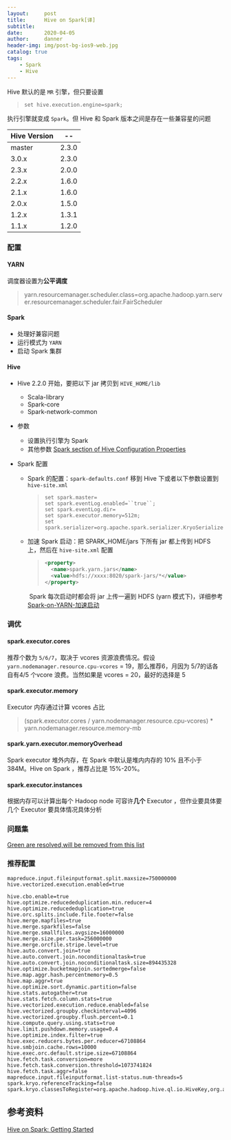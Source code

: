 ```yaml
---
layout:     post
title:      Hive on Spark[译]
subtitle:   
date:       2020-04-05
author:     danner
header-img: img/post-bg-ios9-web.jpg
catalog: true
tags:
    - Spark
    - Hive
---
```


Hive 默认的是 `MR` 引擎，但只要设置

> ```shell
> set hive.execution.engine=spark;
> ```

执行引擎就变成 `Spark`。但 Hive 和 Spark 版本之间是存在一些兼容星的问题

| Hive Version | --    |
| ------------ | ----- |
| master       | 2.3.0 |
| 3.0.x        | 2.3.0 |
| 2.3.x        | 2.0.0 |
| 2.2.x        | 1.6.0 |
| 2.1.x        | 1.6.0 |
| 2.0.x        | 1.5.0 |
| 1.2.x        | 1.3.1 |
| 1.1.x        | 1.2.0 |

### 配置

#### YARN

调度器设置为**公平调度**

> yarn.resourcemanager.scheduler.class=org.apache.hadoop.yarn.server.resourcemanager.scheduler.fair.FairScheduler

#### Spark

- 处理好兼容问题
- 运行模式为 `YARN`
- 启动 Spark 集群

#### Hive

- Hive 2.2.0 开始，要把以下 jar 拷贝到 `HIVE_HOME/lib`

  - Scala-library
  - Spark-core
  - Spark-network-common

- 参数

  - 设置执行引擎为 Spark
  - 其他参数 [Spark section of Hive Configuration Properties](https://cwiki.apache.org/confluence/display/Hive/Configuration+Properties#ConfigurationProperties-Spark) 

- Spark 配置

  - Spark 的配置：`spark-defaults.conf` 移到 Hive 下或者以下参数设置到 `hive-site.xml`

    > ```shell
    > set spark.master=
    > set spark.eventLog.enabled=``true``;
    > set spark.eventLog.dir=
    > set spark.executor.memory=512m;       
    > set spark.serializer=org.apache.spark.serializer.KryoSerializer;
    > ```

  - 加速 Spark 启动：把 SPARK_HOME/jars 下所有 jar 都上传到 HDFS 上，然后在 `hive-site.xml` 配置

    > ```xml
    > <property>
    >   <name>spark.yarn.jars</name>
    >   <value>hdfs://xxxx:8020/spark-jars/*</value>
    > </property>
    > ```

    ​		Spark 每次启动时都会将 jar 上传一遍到 HDFS (yarn 模式下)，详细参考 [Spark-on-YARN-加速启动](https://vendanner.github.io/2018/09/18/Spark-on-YARN-加速启动/)

### 调优

#### spark.executor.cores

推荐个数为 `5/6/7`，取决于 vcores 资源浪费情况。假设 `yarn.nodemanager.resource.cpu-vcores` = 19，那么推荐6，月因为 5/7的话各自有4/5 个vcore 浪费。当然如果是 vcores = 20，最好的选择是 5

#### spark.executor.memory

Executor 内存通过计算 vcores 占比

> (spark.executor.cores / yarn.nodemanager.resource.cpu-vcores) * yarn.nodemanager.resource.memory-mb

#### spark.yarn.executor.memoryOverhead

Spark executor 堆外内存，在 Spark 中默认是堆内内存的 10% 且不小于 384M。Hive on Spark ，推荐占比是 15%-20%。

#### spark.executor.instances

根据内存可以计算出每个 Hadoop node 可容许**几个** Executor ，但作业要具体要几个 Executor 要具体情况具体分析

### 问题集

[Green are resolved,will be removed from this list](https://cwiki.apache.org/confluence/display/Hive/Hive+on+Spark:+Getting+Started#HiveonSpark:GettingStarted-CommonIssues)

### 推荐配置

```shell
mapreduce.input.fileinputformat.split.maxsize=750000000
hive.vectorized.execution.enabled=true

hive.cbo.enable=true
hive.optimize.reducededuplication.min.reducer=4
hive.optimize.reducededuplication=true
hive.orc.splits.include.file.footer=false
hive.merge.mapfiles=true
hive.merge.sparkfiles=false
hive.merge.smallfiles.avgsize=16000000
hive.merge.size.per.task=256000000
hive.merge.orcfile.stripe.level=true
hive.auto.convert.join=true
hive.auto.convert.join.noconditionaltask=true
hive.auto.convert.join.noconditionaltask.size=894435328
hive.optimize.bucketmapjoin.sortedmerge=false
hive.map.aggr.hash.percentmemory=0.5
hive.map.aggr=true
hive.optimize.sort.dynamic.partition=false
hive.stats.autogather=true
hive.stats.fetch.column.stats=true
hive.vectorized.execution.reduce.enabled=false
hive.vectorized.groupby.checkinterval=4096
hive.vectorized.groupby.flush.percent=0.1
hive.compute.query.using.stats=true
hive.limit.pushdown.memory.usage=0.4
hive.optimize.index.filter=true
hive.exec.reducers.bytes.per.reducer=67108864
hive.smbjoin.cache.rows=10000
hive.exec.orc.default.stripe.size=67108864
hive.fetch.task.conversion=more
hive.fetch.task.conversion.threshold=1073741824
hive.fetch.task.aggr=false
mapreduce.input.fileinputformat.list-status.num-threads=5
spark.kryo.referenceTracking=false
spark.kryo.classesToRegister=org.apache.hadoop.hive.ql.io.HiveKey,org.apache.hadoop.io.BytesWritable,org.apache.hadoop.hive.ql.exec.vector.VectorizedRowBatch
```



## 参考资料

[Hive on Spark: Getting Started](https://cwiki.apache.org/confluence/display/Hive/Hive+on+Spark%3A+Getting+Started)